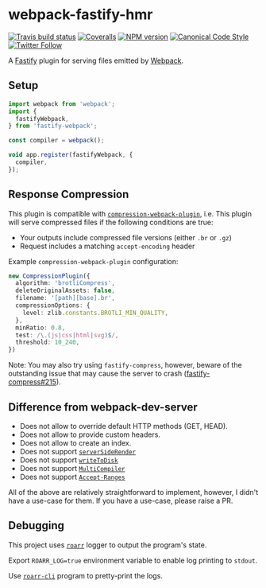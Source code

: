 <a name="user-content-webpack-fastify-hmr"></a>
<a name="webpack-fastify-hmr"></a>
# webpack-fastify-hmr

[![Travis build status](http://img.shields.io/travis/gajus/webpack-fastify-hmr/master.svg?style=flat-square)](https://travis-ci.com/gajus/webpack-fastify-hmr)
[![Coveralls](https://img.shields.io/coveralls/gajus/webpack-fastify-hmr.svg?style=flat-square)](https://coveralls.io/github/gajus/webpack-fastify-hmr)
[![NPM version](http://img.shields.io/npm/v/webpack-fastify-hmr.svg?style=flat-square)](https://www.npmjs.org/package/webpack-fastify-hmr)
[![Canonical Code Style](https://img.shields.io/badge/code%20style-canonical-blue.svg?style=flat-square)](https://github.com/gajus/canonical)
[![Twitter Follow](https://img.shields.io/twitter/follow/kuizinas.svg?style=social&label=Follow)](https://twitter.com/kuizinas)

A [Fastify](https://github.com/fastify/fastify) plugin for serving files emitted by [Webpack](https://github.com/webpack/webpack).

<a name="user-content-webpack-fastify-hmr-setup"></a>
<a name="webpack-fastify-hmr-setup"></a>
## Setup

```ts
import webpack from 'webpack';
import {
  fastifyWebpack,
} from 'fastify-webpack';

const compiler = webpack();

void app.register(fastifyWebpack, {
  compiler,
});
```

<a name="user-content-webpack-fastify-hmr-response-compression"></a>
<a name="webpack-fastify-hmr-response-compression"></a>
## Response Compression

This plugin is compatible with [`compression-webpack-plugin`](https://www.npmjs.com/package/compression-webpack-plugin), i.e. This plugin will serve compressed files if the following conditions are true:

* Your outputs include compressed file versions (either `.br` or `.gz`)
* Request includes a matching `accept-encoding` header

Example `compression-webpack-plugin` configuration:

```ts
new CompressionPlugin({
  algorithm: 'brotliCompress',
  deleteOriginalAssets: false,
  filename: '[path][base].br',
  compressionOptions: {
    level: zlib.constants.BROTLI_MIN_QUALITY,
  },
  minRatio: 0.8,
  test: /\.(js|css|html|svg)$/,
  threshold: 10_240,
})
```

Note: You may also try using `fastify-compress`, however, beware of the outstanding issue that may cause the server to crash ([fastify-compress#215](https://github.com/fastify/fastify-compress/issues/215)).

<a name="user-content-webpack-fastify-hmr-difference-from-webpack-dev-server"></a>
<a name="webpack-fastify-hmr-difference-from-webpack-dev-server"></a>
## Difference from webpack-dev-server

* Does not allow to override default HTTP methods (GET, HEAD).
* Does not allow to provide custom headers.
* Does not allow to create an index.
* Does not support [`serverSideRender`](https://github.com/webpack/webpack-dev-middleware#serversiderender)
* Does not support [`writeToDisk`](https://github.com/webpack/webpack-dev-middleware#writetodisk)
* Does not support [`MultiCompiler`](https://webpack.js.org/api/node/#multicompiler)
* Does not support [`Accept-Ranges`](https://developer.mozilla.org/en-US/docs/Web/HTTP/Headers/Accept-Ranges)

All of the above are relatively straightforward to implement, however, I didn't have a use-case for them. If you have a use-case, please raise a PR.

<a name="user-content-webpack-fastify-hmr-debugging"></a>
<a name="webpack-fastify-hmr-debugging"></a>
## Debugging

This project uses [`roarr`](https://www.npmjs.com/package/roarr) logger to output the program's state.

Export `ROARR_LOG=true` environment variable to enable log printing to `stdout`.

Use [`roarr-cli`](https://github.com/gajus/roarr-cli) program to pretty-print the logs.